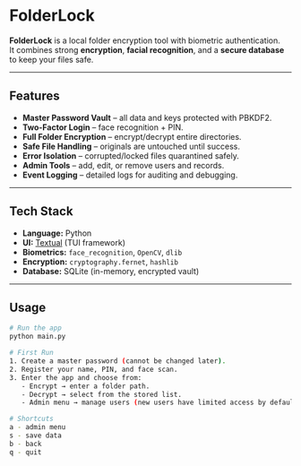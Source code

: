 # FolderLock

**FolderLock** is a local folder encryption tool with biometric authentication.  
It combines strong **encryption**, **facial recognition**, and a **secure database** to keep your files safe.

---

## Features

- **Master Password Vault** – all data and keys protected with PBKDF2.
- **Two-Factor Login** – face recognition + PIN.
- **Full Folder Encryption** – encrypt/decrypt entire directories.
- **Safe File Handling** – originals are untouched until success.
- **Error Isolation** – corrupted/locked files quarantined safely.
- **Admin Tools** – add, edit, or remove users and records.
- **Event Logging** – detailed logs for auditing and debugging.

---

## Tech Stack

- **Language:** Python
- **UI:** [Textual](https://github.com/Textualize/textual) (TUI framework)
- **Biometrics:** `face_recognition`, `OpenCV`, `dlib`
- **Encryption:** `cryptography.fernet`, `hashlib`
- **Database:** SQLite (in-memory, encrypted vault)

---

## Usage

```bash
# Run the app
python main.py

# First Run
1. Create a master password (cannot be changed later).
2. Register your name, PIN, and face scan.
3. Enter the app and choose from:
   - Encrypt → enter a folder path.
   - Decrypt → select from the stored list.
   - Admin menu → manage users (new users have limited access by default).

# Shortcuts
a - admin menu
s - save data
b - back
q - quit
```
